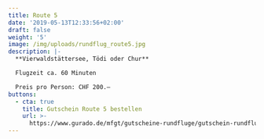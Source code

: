 ```yaml
---
title: Route 5
date: '2019-05-13T12:33:56+02:00'
draft: false
weight: '5'
image: /img/uploads/rundflug_route5.jpg
description: |-
  **Vierwaldstättersee, Tödi oder Chur**

  Flugzeit ca. 60 Minuten

  Preis pro Person: CHF 200.–
buttons:
  - cta: true
    title: Gutschein Route 5 bestellen
    url: >-
      https://www.gurado.de/mfgt/gutscheine-rundfluge/gutschein-rundflug-route-5.html
---
```


